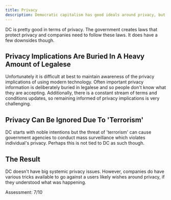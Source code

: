 ```yaml
---
title: Privacy
description: Democratic capitalism has good ideals around privacy, but in practice tactics employed by companies diminish the effective privacy of individuals.
---
```


DC is pretty good in terms of privacy. The government creates laws that protect privacy and companies need to follow these laws. It does have a few downsides though.

## Privacy Implications Are Buried In A Heavy Amount of Legalese

Unfortunately it is difficult at best to maintain awareness of the privacy implications of using modern technology. Often important privacy information is deliberately buried in legalese and so people don't know what they are accepting. Additionally, there is a constant stream of terms and conditions updates, so remaining informed of privacy implications is very challenging.

## Privacy Can Be Ignored Due To 'Terrorism'

DC starts with noble intentions but the threat of 'terrorism' can cause government agencies to conduct mass surveillance which violates individual's privacy. Perhaps this is not tied to DC as such though.

## The Result

DC doesn't have big systemic privacy issues. However, companies do have various tricks available to go against a users likely wishes around privacy, if they understood what was happening.

Assessment: 7/10
